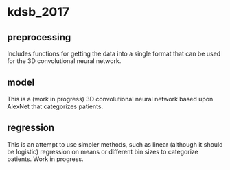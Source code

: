 # kdsb_2017

## preprocessing
Includes functions for getting the data into a single format that can be used for the 3D convolutional neural network.

## model
This is a (work in progress) 3D convolutional neural network based upon AlexNet that categorizes patients.

## regression
This is an attempt to use simpler methods, such as linear (although it should be logistic) regression on means or different bin sizes to categorize patients. Work in progress.
